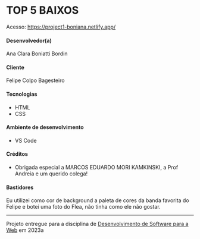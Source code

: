 # TOP 5 BAIXOS

Acesso: https://project1-boniana.netlify.app/


#### Desenvolvedor(a)
Ana Clara Boniatti Bordin

#### Cliente
Felipe Colpo Bagesteiro

#### Tecnologias
- HTML
- CSS

#### Ambiente de desenvolvimento
- VS Code

#### Créditos
- Obrigada especial a MARCOS EDUARDO MORI KAMKINSKI, a Prof Andreia e um querido colega!

#### Bastidores
Eu utilizei como cor de background a paleta de cores da banda favorita do Felipe e botei uma foto do Flea, não tinha como ele não gostar.


---
Projeto entregue para a disciplina de [Desenvolvimento de Software para a Web](http://github.com/andreainfufsm/elc1090-2023a) em 2023a
